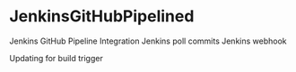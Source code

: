 # JenkinsGitHubPipelined
Jenkins GitHub Pipeline Integration
Jenkins poll commits
Jenkins webhook

Updating for build trigger
